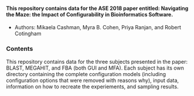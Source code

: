 #### This repository contains data for the ASE 2018 paper entitled: Navigating the Maze: the Impact of Configurability in Bioinformatics Software.
* Authors: Mikaela Cashman, Myra B. Cohen, Priya Ranjan, and Robert Cotingham


### Contents 
This repository contains data for the three subjects presented in the paper: BLAST, MEGAHIT, and FBA (both GUI and MFA).
Each subject has its own directory containing the complete configuration models (including configuration options that were removed with reasons why), input data, information on how to recreate the experiements, and sampling results. 
